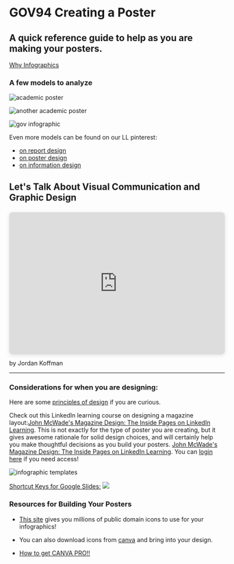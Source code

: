 # GOV94 Creating a Poster

## A quick reference guide to help as you are making your posters.

[Why Infographics](https://neomam.com/interactive/13reasons)

### A few models to analyze

![academic poster](http://newsletter.blogs.wesleyan.edu/files/2020/08/boone.png)

![another academic poster](https://images.squarespace-cdn.com/content/v1/5922e36f1e5b6c6e5a9cdfce/1603131761285-NWZVS5U6YFNPP225TB61/DoddWarren_CCGHPoster_2020.jpg?format=1000w)

![gov infographic](https://www.icompasstech.com/wp-content/uploads/2018/10/Indy-Infographic.jpg)

Even more models can be found on our LL pinterest:
* [on report design](https://www.pinterest.com/learninglabpins/projectreportdesign/)
* [on poster design](https://www.pinterest.com/learninglabpins/projectposter/)
* [on information design](https://www.pinterest.com/learninglabpins/medium-information-design/)



## Let's Talk About Visual Communication and Graphic Design



<div style="position: relative; width: 100%; height: 0; padding-top: 56.2500%;
 padding-bottom: 48px; box-shadow: 0 2px 8px 0 rgba(63,69,81,0.16); margin-top: 1.6em; margin-bottom: 0.9em; overflow: hidden;
 border-radius: 8px; will-change: transform;">
  <iframe loading="lazy" style="position: absolute; width: 100%; height: 100%; top: 0; left: 0; border: none; padding: 0;margin: 0;"
    src="https:&#x2F;&#x2F;www.canva.com&#x2F;design&#x2F;DAE6ZvTzNmw&#x2F;view?embed" allowfullscreen="allowfullscreen" allow="fullscreen">
  </iframe>
</div>
<a href="https:&#x2F;&#x2F;www.canva.com&#x2F;design&#x2F;DAE6ZvTzNmw&#x2F;view?utm_content=DAE6ZvTzNmw&amp;utm_campaign=designshare&amp;utm_medium=embeds&amp;utm_source=link" target="_blank" rel="noopener"></a> by Jordan Koffman


---



### Considerations for when you are designing:

Here are some [principles of design](https://creativemarket.com/blog/10-basic-elements-of-design) if you are curious.

Check out this LinkedIn learning course on designing a magazine layout:[John McWade's Magazine Design: The Inside Pages on LinkedIn Learning](https://www.linkedin.com/learning/magazine-design-start-to-finish-the-inside-pages/design-effective-magazine-inside-pages?autoAdvance=true&autoSkip=false&autoplay=true&resume=false&u=2194065). This is not exactly for the type of poster you are creating, but it gives awesome rationale for solid design choices, and will certainly help you make thoughtful decisions as you build your posters. [John McWade's Magazine Design: The Inside Pages on LinkedIn Learning](https://www.linkedin.com/learning/magazine-design-start-to-finish-the-inside-pages/design-effective-magazine-inside-pages?autoAdvance=true&autoSkip=false&autoplay=true&resume=false&u=2194065). You can [login here](https://linkedinlearning.harvard.edu/) if you need access!

![infographic templates](https://i.pinimg.com/564x/12/9a/0e/129a0ef9503cc1d2140b8bbbf7ab596c.jpg)

[Shortcut Keys for Google Slides:](https://support.google.com/docs/answer/1696717?hl=en&co=GENIE.Platform%3DDesktop#zippy=%2Cmac-shortcuts)
![](https://i.imgur.com/lkBCO3R.png)


### Resources for Building Your Posters

* [This site](https://thenounproject.com/) gives you millions of public domain icons to use for your infographics! 

* You can also download icons from [canva](https://www.canva.com/) and bring into your design.

* [How to get CANVA PRO!!](https://hackmd.io/G-7a-EOuTA6hj464CuhdQQ?view)